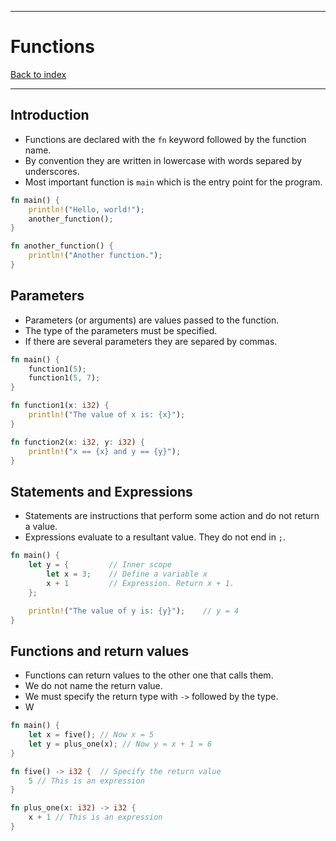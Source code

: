 
---
# Functions

[Back to index](../README.md)

---

## Introduction
- Functions are declared with the `fn` keyword followed by the function name.
- By convention they are written in lowercase with words separed by underscores.
- Most important function is `main` which is the entry point for the program.

```Rust
fn main() {
    println!("Hello, world!");
    another_function();
}

fn another_function() {
    println!("Another function.");
}
```

## Parameters
- Parameters (or arguments) are values passed to the function.
- The type of the parameters must be specified.
- If there are several parameters they are separed by commas.
```Rust
fn main() {
    function1(5);
    function1(5, 7);
}

fn function1(x: i32) {
    println!("The value of x is: {x}");
}

fn function2(x: i32, y: i32) {
    println!("x == {x} and y == {y}");
}
```

## Statements and Expressions
- Statements are instructions that perform some action and do not return a value.
- Expressions evaluate to a resultant value. They do not end in `;`.

```Rust
fn main() {
    let y = {         // Inner scope
        let x = 3;    // Define a variable x
        x + 1         // Expression. Return x + 1.
    };

    println!("The value of y is: {y}");    // y = 4
}
```

## Functions and return values
- Functions can return values to the other one that calls them.
- We do not name the return value.
- We must specify the return type with `->` followed by the type.
- W



```Rust
fn main() {
    let x = five(); // Now x = 5
    let y = plus_one(x); // Now y = x + 1 = 6
}

fn five() -> i32 {  // Specify the return value
    5 // This is an expression
}

fn plus_one(x: i32) -> i32 {
    x + 1 // This is an expression
}
```
